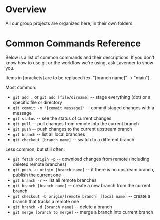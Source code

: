 # Overview
All our group projects are organized here, in their own folders.

# Common Commands Reference
Below is a list of common commands and their descriptions. If you don't know how to use git or the workflow we're using, ask Lavender to show you.

Items in [brackets] are to be replaced (ex. "[branch name]" -> "main").

Most common:
- `git add .` or `git add [file/dirname]` -- stage everything (dot) or a specific file or directory
- `git commit -m "[commit message]"` -- commit staged changes with a message
- `git status` -- see the status of current changes
- `git pull` -- pull changes from remote into the current branch
- `git push` -- push changes to the current upstream branch
- `git branch` -- list all local branches
- `git checkout [branch name]` -- switch to a different branch

Less common, but still often:
- `git fetch origin -p` -- download changes from remote (including deleted remote branches)
- `git push -u origin [branch name]` -- if there is no upstream branch, publish the current one
- `git branch -r` -- list all remote branches
- `git branch [branch name]` -- create a new branch from the current branch
- `git checkout -b origin/[remote branch] [local name]` -- create a branch that tracks a remote one
- `git branch -d [branch name]` -- delete a branch
- `git merge [branch to merge]` -- merge a branch into current branch 
